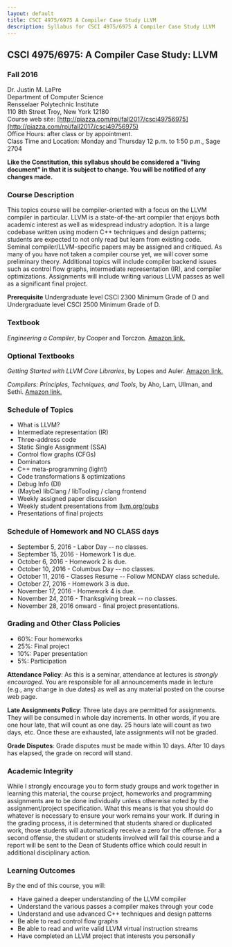 ```yaml
---
layout: default
title: CSCI 4975/6975 A Compiler Case Study LLVM
description: Syllabus for CSCI 4975/6975 A Compiler Case Study LLVM
---
```


## CSCI 4975/6975: A Compiler Case Study: LLVM

### Fall 2016

Dr. Justin M. LaPre  
Department of Computer Science  
Rensselaer Polytechnic Institute  
110 8th Street Troy, New York 12180  
Course web site: [http://piazza.com/rpi/fall2017/csci49756975](http://piazza.com/rpi/fall2017/csci49756975)  
Office Hours: after class or by appointment.  
Class Time and Location: Monday and Thursday 12 p.m. to 1:50 p.m., Sage 2704

**Like the Constitution, this syllabus should be considered a "living
document" in that it is subject to change.  You will be notified of
any changes made.**

### Course Description

This topics course will be compiler-oriented  with a focus on the LLVM
compiler  in particular.   LLVM  is a  state-of-the-art compiler  that
enjoys  both   academic  interest  as  well   as  widespread  industry
adoption. It is  a large codebase written using  modern C++ techniques
and design patterns; students are expected  to not only read but learn
from  existing code.   Seminal  compiler/LLVM-specific  papers may  be
assigned and  critiqued.  As  many of  you have  not taken  a compiler
course yet, we will cover  some preliminary theory.  Additional topics
will  include compiler  backend issues  such as  control flow  graphs,
intermediate       representation       (IR),       and       compiler
optimizations. Assignments will include writing various LLVM passes as
well as a significant final project.

**Prerequisite** Undergraduate level CSCI 2300 Minimum Grade of D and
  Undergraduate level CSCI 2500 Minimum Grade of D.

### Textbook

*Engineering a Compiler*, by Cooper and Torczon.
[Amazon link.](https://amzn.com/B00J5AS70G)

### Optional Textbooks

*Getting Started with LLVM Core Libraries*, by Lopes and Auler.
[Amazon link.](https://amzn.com/B00N2RWMSQ)

*Compilers: Principles, Techniques, and Tools*, by Aho, Lam, Ullman, and Sethi.
[Amazon link.](https://amzn.com/B009TGD06W)

### Schedule of Topics

* What is LLVM?
* Intermediate representation (IR)
* Three-address code
* Static Single Assignment (SSA)
* Control flow graphs (CFGs)
* Dominators
* C++ meta-programming (light!)
* Code transformations & optimizations
* Debug Info (DI)
* (Maybe) libClang / libTooling / clang frontend
* Weekly assigned paper discussion
* Weekly student presentations from [llvm.org/pubs](http://llvm.org/pubs/)
* Presentations of final projects

### Schedule of Homework and NO CLASS days

* September 5, 2016 - Labor Day -- no classes.
* September 15, 2016 - Homework 1 is due.
* October 6, 2016 - Homework 2 is due.
* October 10, 2016 - Columbus Day -- no classes.
* October 11, 2016 - Classes Resume -- Follow MONDAY class schedule.
* October 27, 2016 - Homework 3 is due.
* November 17, 2016 - Homework 4 is due.
* November 24, 2016 - Thanksgiving break -- no classes.
* November 28, 2016 onward - final project presentations.

### Grading and Other Class Policies

* 60%: Four homeworks
* 25%: Final project
* 10%: Paper presentation
* 5%: Participation

**Attendance Policy**: As this is a seminar, attendance at lectures is
*strongly encouraged*.  You are responsible for all announcements made
in lecture (e.g., any change in due dates) as well as any material
posted on the course web page.

**Late Assignments Policy**: Three late days are permitted for
assignments.  They will be consumed in whole day increments. In other
words, if you are one hour late, that will count as one day. 25 hours
late will count as two days, etc. Once these are exhausted, late
assignments will not be graded.

**Grade Disputes**: Grade disputes must be made within 10 days.
After 10 days has elapsed, the grade on record will stand.

### Academic Integrity

While I strongly encourage you to form study groups and work together
in learning this material, the course project, homeworks and
programming assignments are to be done individually unless otherwise
noted by the assignment/project specification. What this means is that
you should do whatever is necessary to ensure your work remains your
work. If during in the grading process, it is determined that students
shared or duplicated work, those students will automatically receive a
zero for the offense.  For a second offense, the student or students
involved will fail this course and a report will be sent to the Dean
of Students office which could result in additional disciplinary
action.

### Learning Outcomes
By the end of this course, you will:

* Have gained a deeper understanding of the LLVM compiler
* Understand the various passes a compiler makes through your code
* Understand and use advanced C++ techniques and design patterns
* Be able to read control flow graphs
* Be able to read and write valid LLVM virtual instruction streams
* Have completed an LLVM project that interests you personally
